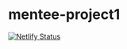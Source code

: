 # mentee-project1
[![Netlify Status](https://api.netlify.com/api/v1/badges/c2e57d96-0a38-43ff-8fdb-5d0900a0ac8f/deploy-status)](https://app.netlify.com/sites/musing-joliot-5e3dd7/deploys)

